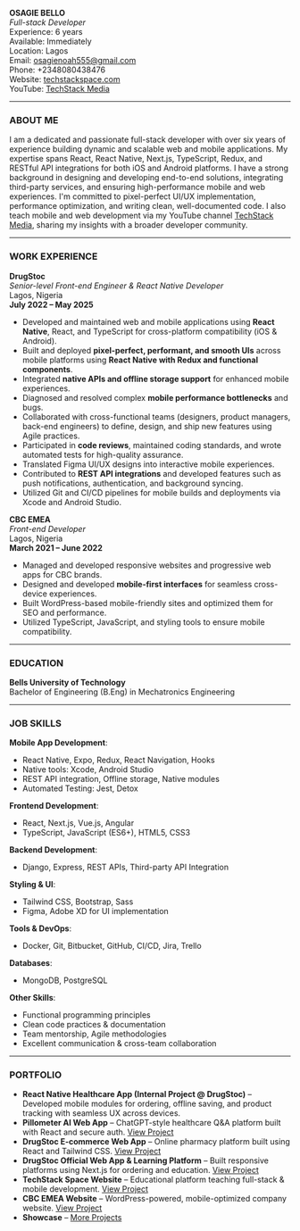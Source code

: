**OSAGIE BELLO** \
*Full-stack Developer* \
Experience: 6 years \
Available: Immediately \
Location: Lagos \
Email: [osagienoah555@gmail.com](mailto:osagienoah555@gmail.com) \
Phone: +2348080438476 \
Website: [techstackspace.com](https://techstackspace.com) \
YouTube: [TechStack Media](https://youtube.com/@techstackmedia)

---

### ABOUT ME

I am a dedicated and passionate full-stack developer with over six years of experience building dynamic and scalable web and mobile applications. My expertise spans React, React Native, Next.js, TypeScript, Redux, and RESTful API integrations for both iOS and Android platforms. I have a strong background in designing and developing end-to-end solutions, integrating third-party services, and ensuring high-performance mobile and web experiences. I'm committed to pixel-perfect UI/UX implementation, performance optimization, and writing clean, well-documented code. I also teach mobile and web development via my YouTube channel [TechStack Media](https://youtube.com/@techstackmedia), sharing my insights with a broader developer community.

---

### WORK EXPERIENCE

**DrugStoc** \
*Senior-level Front-end Engineer & React Native Developer* \
Lagos, Nigeria \
**July 2022 – May 2025** 

* Developed and maintained web and mobile applications using **React Native**, React, and TypeScript for cross-platform compatibility (iOS & Android).
* Built and deployed **pixel-perfect, performant, and smooth UIs** across mobile platforms using **React Native with Redux and functional components**.
* Integrated **native APIs and offline storage support** for enhanced mobile experiences.
* Diagnosed and resolved complex **mobile performance bottlenecks** and bugs.
* Collaborated with cross-functional teams (designers, product managers, back-end engineers) to define, design, and ship new features using Agile practices.
* Participated in **code reviews**, maintained coding standards, and wrote automated tests for high-quality assurance.
* Translated Figma UI/UX designs into interactive mobile experiences.
* Contributed to **REST API integrations** and developed features such as push notifications, authentication, and background syncing.
* Utilized Git and CI/CD pipelines for mobile builds and deployments via Xcode and Android Studio.

**CBC EMEA** \
*Front-end Developer* \
Lagos, Nigeria \
**March 2021 – June 2022**

* Managed and developed responsive websites and progressive web apps for CBC brands.
* Designed and developed **mobile-first interfaces** for seamless cross-device experiences.
* Built WordPress-based mobile-friendly sites and optimized them for SEO and performance.
* Utilized TypeScript, JavaScript, and styling tools to ensure mobile compatibility.

---

### EDUCATION

**Bells University of Technology** \
Bachelor of Engineering (B.Eng) in Mechatronics Engineering

---

### JOB SKILLS

**Mobile App Development**:

* React Native, Expo, Redux, React Navigation, Hooks
* Native tools: Xcode, Android Studio
* REST API integration, Offline storage, Native modules
* Automated Testing: Jest, Detox

**Frontend Development**:

* React, Next.js, Vue.js, Angular
* TypeScript, JavaScript (ES6+), HTML5, CSS3

**Backend Development**:

* Django, Express, REST APIs, Third-party API Integration

**Styling & UI**:

* Tailwind CSS, Bootstrap, Sass
* Figma, Adobe XD for UI implementation

**Tools & DevOps**:

* Docker, Git, Bitbucket, GitHub, CI/CD, Jira, Trello

**Databases**:

* MongoDB, PostgreSQL

**Other Skills**:

* Functional programming principles
* Clean code practices & documentation
* Team mentorship, Agile methodologies
* Excellent communication & cross-team collaboration

---

### PORTFOLIO

* **React Native Healthcare App (Internal Project @ DrugStoc)** – Developed mobile modules for ordering, offline saving, and product tracking with seamless UX across devices.
* **Pillometer AI Web App** – ChatGPT-style healthcare Q\&A platform built with React and secure auth.
  [View Project](https://pillometer.com/)
* **DrugStoc E-commerce Web App** – Online pharmacy platform built using React and Tailwind CSS.
  [View Project](https://app.drugstoc.com)
* **DrugStoc Official Web App & Learning Platform** – Built responsive platforms using Next.js for ordering and education.
  [View Project](https://www.drugstoc.com/learning)
* **TechStack Space Website** – Educational platform teaching full-stack & mobile development.
  [View Project](https://blog.techstackspace.com)
* **CBC EMEA Website** – WordPress-powered, mobile-optimized company website.
  [View Project](https://cbcema.com)
* **Showcase** – [More Projects](https://techstackspace.com/projects)
